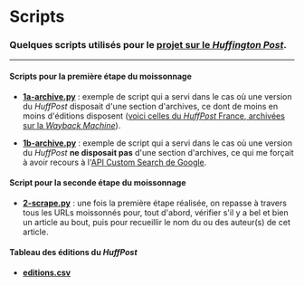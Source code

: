 # Scripts

### Quelques scripts utilisés pour le [projet sur le *Huffington Post*](../README.md).
<hr>

#### Scripts pour la première étape du moissonnage

* [**1a-archive.py**](1a-archive.py)&nbsp;: exemple de script qui a servi dans le cas où une version du *HuffPost* disposait d'une section d'archives, ce dont de moins en moins d'éditions disposent ([voici celles du *HuffPost* France, archivées sur la *Wayback Machine*](https://web.archive.org/web/20160806214824/http://www.huffingtonpost.fr/archive/2015-12)).

*  [**1b-archive.py**](1b-archive.py)&nbsp;: exemple de script qui a servi dans le cas où une version du *HuffPost* **ne disposait pas** d'une section d'archives, ce qui me forçait à avoir recours à l'[API Custom Search de Google](https://developers.google.com/custom-search/json-api/v1/overview).

#### Script pour la seconde étape du moissonnage

* [**2-scrape.py**](2-scrape.py)&nbsp;: une fois la première étape réalisée, on repasse à travers tous les URLs moissonnés pour, tout d'abord, vérifier s'il y a bel et bien un article au bout, puis pour recueillir le nom du ou des auteur(s) de cet article.

#### Tableau des éditions du *HuffPost*

* [**editions.csv**](editions.csv)
